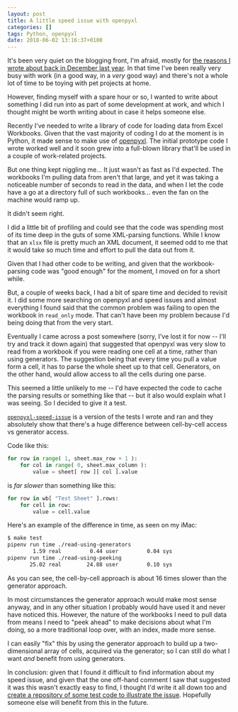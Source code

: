 ```yaml
---
layout: post
title: A little speed issue with openpyxl
categories: []
tags: Python, openpyxl
date: 2018-06-02 13:16:37+0100
---
```


It's been very quiet on the blogging front, I'm afraid, mostly for [the
reasons I wrote about back in December last
year](/2017/12/12/on_to_something_new.html). In that time I've been really
very busy with work (in a good way, in a *very* good way) and there's not a
whole lot of time to be toying with pet projects at home.

However, finding myself with a spare hour or so, I wanted to write about
something I did run into as part of some development at work, and which I
thought might be worth writing about in case it helps someone else.

Recently I've needed to write a library of code for loading data from Excel
Workbooks. Given that the vast majority of coding I do at the moment is in
Python, it made sense to make use of
[openpyxl](https://openpyxl.readthedocs.io/). The initial prototype code I
wrote worked well and it soon grew into a full-blown library that'll be used
in a couple of work-related projects.

But one thing kept niggling me... It just wasn't as fast as I'd expected.
The workbooks I'm pulling data from aren't that large, and yet it was taking
a noticeable number of seconds to read in the data, and when I let the code
have a go at a directory full of such workbooks... even the fan on the
machine would ramp up.

It didn't seem right.

I did a little bit of profiling and could see that the code was spending
most of its time deep in the guts of some XML-parsing functions. While I
know that an `xlsx` file is pretty much an XML document, it seemed odd to me
that it would take so much time and effort to pull the data out from it.

Given that I had other code to be writing, and given that the
workbook-parsing code was "good enough" for the moment, I moved on for a
short while.

But, a couple of weeks back, I had a bit of spare time and decided to
revisit it. I did some more searching on openpyxl and speed issues and
almost everything I found said that the common problem was failing to open
the workbook in `read_only` mode. That can't have been my problem because
I'd being doing that from the very start.

Eventually I came across a post somewhere (sorry, I've lost it for now --
I'll try and track it down again) that suggested that openpyxl was very slow
to read from a workbook if you were reading one cell at a time, rather than
using generators. The suggestion being that every time you pull a value form
a cell, it has to parse the whole sheet up to that cell. Generators, on the
other hand, would allow access to all the cells during one parse.

This seemed a little unlikely to me -- I'd have expected the code to cache
the parsing results or something like that -- but it also would explain what
I was seeing. So I decided to give it a test.

[`openpyxl-speed-issue`](https://github.com/davep/openpyxl-speed-issue) is a
version of the tests I wrote and ran and they absolutely show that there's a
huge difference between cell-by-cell access vs generator access.

Code like this:

```python
for row in range( 1, sheet.max_row + 1 ):
    for col in range( 0, sheet.max_column ):
        value = sheet[ row ][ col ].value
```

is *far slower* than something like this:

```python
for row in wb[ "Test Sheet" ].rows:
    for cell in row:
        value = cell.value
```

Here's an example of the difference in time, as seen on my iMac:

```sh
$ make test
pipenv run time ./read-using-generators
        1.59 real         0.44 user         0.04 sys
pipenv run time ./read-using-peeking
       25.02 real        24.88 user         0.10 sys
```

As you can see, the cell-by-cell approach is about 16 times slower than the
generator approach.

In most circumstances the generator approach would make most sense anyway,
and in any other situation I probably would have used it and never have
noticed this. However, the nature of the workbooks I need to pull data from
means I need to "peek ahead" to make decisions about what I'm doing, so a
more traditional loop over, with an index, made more sense.

I can easily "fix" this by using the generator approach to build up a
two-dimensional array of cells, acquired via the generator; so I can still
do what I want *and* benefit from using generators.

In conclusion: given that I found it difficult to find information about my
speed issue, and given that the one off-hand comment I saw that suggested it
was this wasn't exactly easy to find, I thought I'd write it all down too
and [create a repository of some test code to illustrate the
issue](https://github.com/davep/openpyxl-speed-issue). Hopefully someone
else will benefit from this in the future.

[//]: # (2018-06-02-a_little_speed_issue_with_openpyxl.md ends here)
